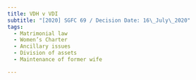 ```yaml
---
title: VDH v VDI
subtitle: "[2020] SGFC 69 / Decision Date: 16\_July\_2020"
tags:
  - Matrimonial law
  - Women’s Charter
  - Ancillary issues
  - Division of assets
  - Maintenance of former wife

---
```

